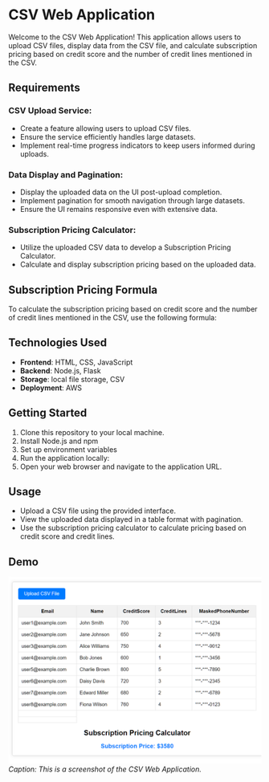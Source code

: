 # CSV Web Application

Welcome to the CSV Web Application! This application allows users to upload CSV files, display data from the CSV file, and calculate subscription pricing based on credit score and the number of credit lines mentioned in the CSV.

## Requirements

### CSV Upload Service:
- Create a feature allowing users to upload CSV files.
- Ensure the service efficiently handles large datasets.
- Implement real-time progress indicators to keep users informed during uploads.

### Data Display and Pagination:
- Display the uploaded data on the UI post-upload completion.
- Implement pagination for smooth navigation through large datasets.
- Ensure the UI remains responsive even with extensive data.

### Subscription Pricing Calculator:
- Utilize the uploaded CSV data to develop a Subscription Pricing Calculator.
- Calculate and display subscription pricing based on the uploaded data.

## Subscription Pricing Formula

To calculate the subscription pricing based on credit score and the number of credit lines mentioned in the CSV, use the following formula:


## Technologies Used

- **Frontend**: HTML, CSS, JavaScript
- **Backend**: Node.js, Flask
- **Storage**: local file storage, CSV
- **Deployment**: AWS

## Getting Started

1. Clone this repository to your local machine.
2.  Install Node.js and npm
3. Set up environment variables
4. Run the application locally:
5. Open your web browser and navigate to the application URL.

## Usage

- Upload a CSV file using the provided interface.
- View the uploaded data displayed in a table format with pagination.
- Use the subscription pricing calculator to calculate pricing based on credit score and credit lines.

## Demo

![Demo](demo.png)
*Caption: This is a screenshot of the CSV Web Application.*

